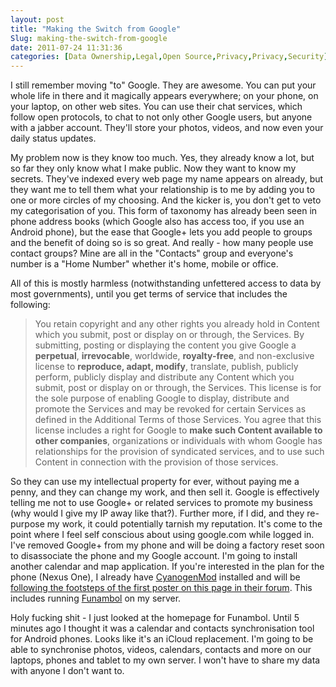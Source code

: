 ```yaml
---
layout: post
title: "Making the Switch from Google"
Slug: making-the-switch-from-google
date: 2011-07-24 11:31:36
categories: [Data Ownership,Legal,Open Source,Privacy,Privacy,Security]
---
```

I still remember moving "to" Google. They are awesome. You can put your whole life in there and it magically appears everywhere; on your phone, on your laptop, on other web sites. You can use their chat services, which follow open protocols, to chat to not only other Google users, but anyone with a jabber account. They'll store your photos, videos, and now even your daily status updates.

My problem now is they know too much. Yes, they already know a lot, but so far they only know what I make public. Now they want to know my secrets. They've indexed every web page my name appears on already, but they want me to tell them what your relationship is to me by adding you to one or more circles of my choosing. And the kicker is, you don't get to veto my categorisation of you. This form of taxonomy has already been seen in phone address books (which Google also has access too, if you use an Android phone), but the ease that Google+ lets you add people to groups and the benefit of doing so is so great. And really - how many people use contact groups? Mine are all in the "Contacts" group and everyone's number is a "Home Number" whether it's home, mobile or office.

All of this is mostly harmless (notwithstanding unfettered access to data by most governments), until you get terms of service that includes the following:

> You retain copyright and any other rights you already hold in Content which you submit, post or display on or through, the Services. By submitting, posting or displaying the content you give Google a **perpetual**, **irrevocable**, worldwide, **royalty-free**, and non-exclusive license to **reproduce, adapt, modify**, translate, publish, publicly perform, publicly display and distribute any Content which you submit, post or display on or through, the Services. This license is for the sole purpose of enabling Google to display, distribute and promote the Services and may be revoked for certain Services as defined in the Additional Terms of those Services. You agree that this license includes a right for Google to **make such Content available to other companies**, organizations or individuals with whom Google has relationships for the provision of syndicated services, and to use such Content in connection with the provision of those services.

So they can use my intellectual property for ever, without paying me a penny, and they can change my work, and then sell it. Google is effectively telling me not to use Google+ or related services to promote my business (why would I give my IP away like that?). Further more, if I did, and they re-purpose my work, it could potentially tarnish my reputation. It's come to the point where I feel self conscious about using google.com while logged in. I've removed Google+ from my phone and will be doing a factory reset soon to disassociate the phone and my Google account. I'm going to install another calendar and map application. If you're interested in the plan for the phone (Nexus One), I already have [CyanogenMod](http://www.cyanogenmod.com/) installed and will be [following the footsteps of the first poster on this page in their forum](http://forum.cyanogenmod.com/topic/5746-running-google-free). This includes running [Funambol](http://funambol.com/) on my server.

Holy fucking shit - I just looked at the homepage for Funambol. Until 5 minutes ago I thought it was a calendar and contacts synchronisation tool for Android phones. Looks like it's an iCloud replacement. I'm going to be able to synchronise photos, videos, calendars, contacts and more on our laptops, phones and tablet to my own server. I won't have to share my data with anyone I don't want to.
